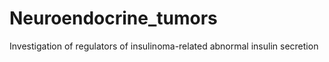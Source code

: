 # Neuroendocrine_tumors
Investigation of regulators of insulinoma-related abnormal insulin secretion 
